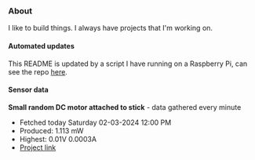 ### About
I like to build things. I always have projects that I'm working on.

#### Automated updates
This README is updated by a script I have running on a Raspberry Pi, can see the repo [here](https://github.com/jdc-cunningham/raspi-git-repo-updater).

#### Sensor data


**Small random DC motor attached to stick** - data gathered every minute
- Fetched today Saturday 02-03-2024 12:00 PM
- Produced: 1.113 mW
- Highest: 0.01V 0.0003A
- [Project link](https://github.com/jdc-cunningham/turbine-raspi)